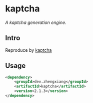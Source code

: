 # kaptcha
_A kaptcha generation engine._

## Intro
Reproduce by [kaptcha](http://code.google.com/p/kaptcha/)

## Usage
```xml
<dependency>
    <groupId>dev.zhengxiang</groupId>
    <artifactId>kaptcha</artifactId>
    <version>2.1.3</version>
</dependency>
```